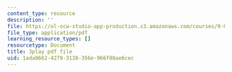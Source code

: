 ```yaml
---
content_type: resource
description: ''
file: https://ol-ocw-studio-app-production.s3.amazonaws.com/courses/9-00-introduction-to-psychology-fall-2004/1ada066242793138356e966f08ae6cec_10502.pdf
file_type: application/pdf
learning_resource_types: []
resourcetype: Document
title: 3play pdf file
uid: 1ada0662-4279-3138-356e-966f08ae6cec
---
```

